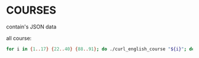# COURSES

contain's JSON data 

all course:

```sh
for i in {1..17} {22..40} {88..91}; do ./curl_english_course "${i}"; done;

```